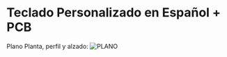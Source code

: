 # Teclado Personalizado en Español + PCB

Plano Planta, perfil y alzado:
![PLANO](https://github.com/Electroner/TecladoCustom/blob/main/Planos/Plano.png)
